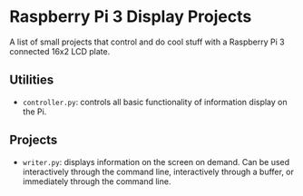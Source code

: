 # Raspberry Pi 3 Display Projects #
A list of small projects that control and do cool stuff with a Raspberry Pi 3 connected 16x2 LCD plate.

## Utilities ##

 * `controller.py`: controls all basic functionality of information display on the Pi.

## Projects ##
 
 * `writer.py`: displays information on the screen on demand. Can be used interactively through the command line, interactively through a buffer, or immediately through the command line.
